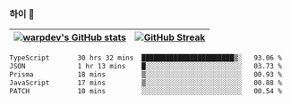 
### 하이 👋
[![warpdev's GitHub stats](https://github-readme-stats.vercel.app/api?username=warpdev&show_icons=true&theme=vue-dark)](#) |[![GitHub Streak](https://github-readme-streak-stats.herokuapp.com/?user=warpdev&theme=dark)](#)
--- | --- |
<!--START_SECTION:waka-->

```txt
TypeScript       30 hrs 32 mins  ███████████████████████▒░   93.06 %
JSON             1 hr 13 mins    █░░░░░░░░░░░░░░░░░░░░░░░░   03.73 %
Prisma           18 mins         ▒░░░░░░░░░░░░░░░░░░░░░░░░   00.93 %
JavaScript       17 mins         ▒░░░░░░░░░░░░░░░░░░░░░░░░   00.88 %
PATCH            10 mins         ░░░░░░░░░░░░░░░░░░░░░░░░░   00.54 %
```

<!--END_SECTION:waka-->

<!--
**warpdev/warpdev** is a ✨ _special_ ✨ repository because its `README.md` (this file) appears on your GitHub profile.

Here are some ideas to get you started:

- 🔭 I’m currently working on ...
- 🌱 I’m currently learning ...
- 👯 I’m looking to collaborate on ...
- 🤔 I’m looking for help with ...
- 💬 Ask me about ...
- 📫 How to reach me: ...
- 😄 Pronouns: ...
- ⚡ Fun fact: ...
-->
